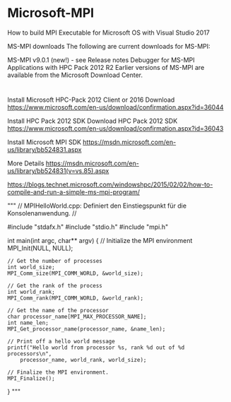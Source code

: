 # Microsoft-MPI
How to build MPI Executable for Microsoft OS with Visual Studio 2017

MS-MPI downloads
The following are current downloads for MS-MPI:

MS-MPI v9.0.1 (new!) - see Release notes
Debugger for MS-MPI Applications with HPC Pack 2012 R2
Earlier versions of MS-MPI are available from the Microsoft Download Center.

# 
Install Microsoft HPC-Pack 2012 Client or 2016
Download https://www.microsoft.com/en-us/download/confirmation.aspx?id=36044

Install  HPC Pack 2012 SDK 
Download  HPC Pack 2012 SDK 
https://www.microsoft.com/en-us/download/confirmation.aspx?id=36043

Install Microsoft MPI SDK
https://msdn.microsoft.com/en-us/library/bb524831.aspx

More Details
https://msdn.microsoft.com/en-us/library/bb524831(v=vs.85).aspx



https://blogs.technet.microsoft.com/windowshpc/2015/02/02/how-to-compile-and-run-a-simple-ms-mpi-program/



"""
// MPIHelloWorld.cpp: Definiert den Einstiegspunkt für die Konsolenanwendung.
//


#include "stdafx.h"
#include "stdio.h"
#include "mpi.h"

int main(int argc, char** argv) {
	// Initialize the MPI environment
	MPI_Init(NULL, NULL);

	// Get the number of processes
	int world_size;
	MPI_Comm_size(MPI_COMM_WORLD, &world_size);

	// Get the rank of the process
	int world_rank;
	MPI_Comm_rank(MPI_COMM_WORLD, &world_rank);

	// Get the name of the processor
	char processor_name[MPI_MAX_PROCESSOR_NAME];
	int name_len;
	MPI_Get_processor_name(processor_name, &name_len);

	// Print off a hello world message
	printf("Hello world from processor %s, rank %d out of %d processors\n",
		processor_name, world_rank, world_size);

	// Finalize the MPI environment.
	MPI_Finalize();
}
"""
